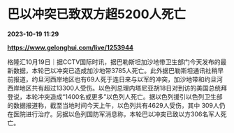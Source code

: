 # 巴以冲突已致双方超5200人死亡

**2023-10-19 11:29**

**https://www.gelonghui.com/live/1253944**

格隆汇10月19日｜据CCTV国际时讯，据巴勒斯坦加沙地带卫生部门今天发布的最新数据，本轮巴以冲突已造成加沙地带3785人死亡。此外据巴勒斯坦通讯社稍早前报道，约旦河西岸地区也有69人死于连日来与以军的冲突，加沙地带和约旦河西岸地区共有超过13300人受伤。以色列总理内塔尼亚胡18日对到访的美国总统拜登说，本轮冲突造成“1400名或更多”以色列人死亡。据以色列援引以色列卫生部的数据报道称，截至当地时间今天上午，以色列共有4629人受伤，其中 309人仍在医院进行治疗。另据以色列国防军消息称，本轮巴以冲突已致以方306名军人死亡。